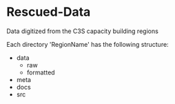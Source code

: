 # Rescued-Data
Data digitized from the C3S capacity building regions

Each directory 'RegionName' has the following structure:

* data
  * raw
  * formatted
* meta
* docs
* src
